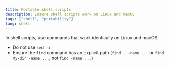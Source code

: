 ```yaml
---
title: Portable shell scripts
description: Ensure shell scripts work on Linux and macOS
tags: ["shell", "portability"]
lang: shell
---
```


In shell scripts, use commands that work identically on Linux and macOS.

- Do not use `sed -i`
- Ensure the `find` command has an explicit path (`find . -name ...` or `find my-dir -name ...`, not `find -name ...`)
